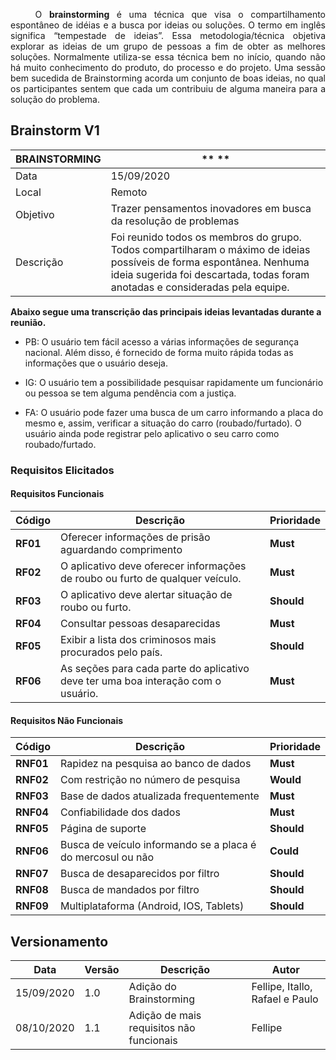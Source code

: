 <p style="text-align: justify;"> &emsp;&emsp;
O <b>brainstorming</b> é uma técnica que visa o compartilhamento espontâneo de idéias e a busca por ideias ou soluções. O termo em inglês significa “tempestade de ideias”. Essa metodologia/técnica objetiva explorar as ideias de um grupo de pessoas a fim de obter as melhores soluções. Normalmente utiliza-se essa técnica bem no início, quando não há muito conhecimento do produto, do processo e do projeto. Uma sessão bem sucedida de Brainstorming acorda um conjunto de boas ideias, no qual os participantes sentem que cada um contribuiu de alguma maneira para a solução do problema.
</p>

## Brainstorm V1

BRAINSTORMING | ** **
------------- | --------
Data | 15/09/2020
Local | Remoto
Objetivo | Trazer pensamentos inovadores em busca da resolução de problemas
Descrição | Foi reunido todos os membros do grupo. Todos compartilharam o máximo de ideias possíveis de forma espontânea. Nenhuma ideia sugerida foi descartada, todas foram anotadas e consideradas pela equipe.

**Abaixo segue uma transcrição das principais ideias levantadas durante
a reunião.**

* PB: O usuário tem fácil acesso a várias informações de segurança
nacional. Além disso, é fornecido de forma muito rápida todas as
informações que o usuário deseja.

* IG: O usuário tem a possibilidade pesquisar rapidamente um
funcionário ou pessoa se tem alguma pendência com a justiça.

* FA: O usuário pode fazer uma busca de um carro informando a
placa do mesmo e, assim, verificar a situação do carro
(roubado/furtado). O usuário ainda pode registrar pelo aplicativo o seu
carro como roubado/furtado.

### **Requisitos Elicitados**
#### **Requisitos Funcionais**
Código | Descrição | Prioridade
------ | --------- | -----------
**RF01** | Oferecer informações de prisão aguardando comprimento | **Must**
**RF02** | O aplicativo deve oferecer informações de roubo ou furto de qualquer veículo. | **Must**
**RF03** | O aplicativo deve alertar situação de roubo ou furto. | **Should**
**RF04** | Consultar pessoas desaparecidas | **Must**
**RF05** | Exibir a lista dos criminosos mais procurados pelo país. | **Should**
**RF06** | As seções para cada parte do aplicativo deve ter uma boa interação com o usuário. | **Must**

#### **Requisitos Não Funcionais**
Código     |       Descrição       |       Prioridade
---------- | --------------------- | -----------------------
**RNF01** | Rapidez na pesquisa ao banco de dados | **Must**
**RNF02** | Com restrição no número de pesquisa | **Would**
**RNF03** | Base de dados atualizada frequentemente | **Must**
**RNF04** | Confiabilidade dos dados | **Must**
**RNF05** | Página de suporte | **Should**
**RNF06** | Busca de veículo informando se a placa é do mercosul ou não | **Could**
**RNF07** | Busca de desaparecidos por filtro | **Should**
**RNF08** | Busca de mandados por filtro | **Should**
**RNF09** | Multiplataforma (Android, IOS, Tablets) | **Should**

## Versionamento
Data | Versão | Descrição | Autor 
------ | --------- | ---------- | --------
15/09/2020 | 1.0 | Adição do Brainstorming | Fellipe, Itallo, Rafael e Paulo
08/10/2020 | 1.1 | Adição de mais requisitos não funcionais | Fellipe